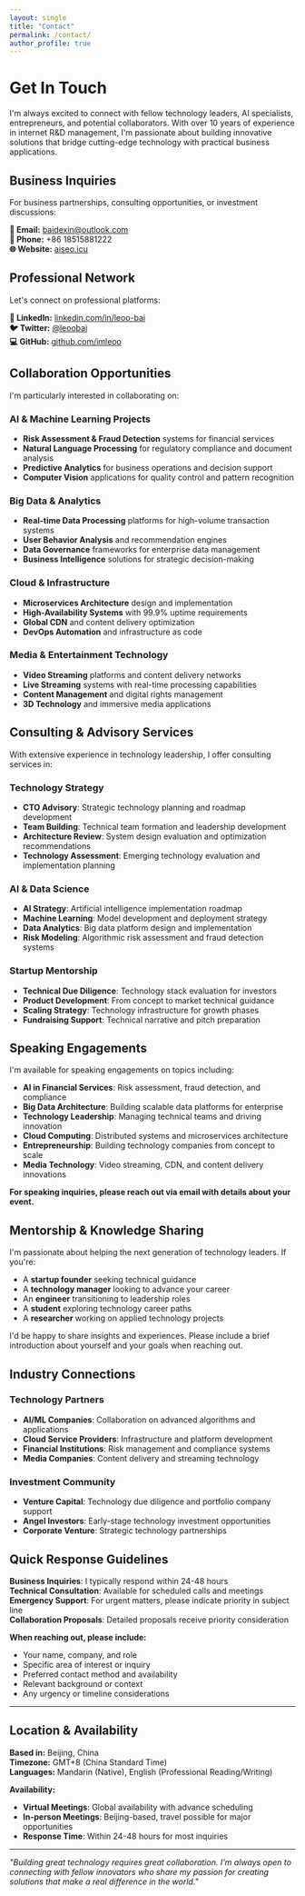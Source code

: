 ```yaml
---
layout: single
title: "Contact"
permalink: /contact/
author_profile: true
---
```


# Get In Touch

I'm always excited to connect with fellow technology leaders, AI specialists, entrepreneurs, and potential collaborators. With over 10 years of experience in internet R&D management, I'm passionate about building innovative solutions that bridge cutting-edge technology with practical business applications.

## Business Inquiries

For business partnerships, consulting opportunities, or investment discussions:

**📧 Email:** [baidexin@outlook.com](mailto:baidexin@outlook.com)  
**📱 Phone:** +86 18515881222  
**🌐 Website:** [aiseo.icu](https://aiseo.icu)

## Professional Network

Let's connect on professional platforms:

**💼 LinkedIn:** [linkedin.com/in/leoo-bai](https://linkedin.com/in/leoo-bai)  
**🐦 Twitter:** [@leoobai](https://twitter.com/leoobai)  
**💻 GitHub:** [github.com/imleoo](https://github.com/imleoo)

## Collaboration Opportunities

I'm particularly interested in collaborating on:

### AI & Machine Learning Projects
- **Risk Assessment & Fraud Detection** systems for financial services
- **Natural Language Processing** for regulatory compliance and document analysis
- **Predictive Analytics** for business operations and decision support
- **Computer Vision** applications for quality control and pattern recognition

### Big Data & Analytics
- **Real-time Data Processing** platforms for high-volume transaction systems
- **User Behavior Analysis** and recommendation engines
- **Data Governance** frameworks for enterprise data management
- **Business Intelligence** solutions for strategic decision-making

### Cloud & Infrastructure
- **Microservices Architecture** design and implementation
- **High-Availability Systems** with 99.9% uptime requirements
- **Global CDN** and content delivery optimization
- **DevOps Automation** and infrastructure as code

### Media & Entertainment Technology
- **Video Streaming** platforms and content delivery networks
- **Live Streaming** systems with real-time processing capabilities
- **Content Management** and digital rights management
- **3D Technology** and immersive media applications

## Consulting & Advisory Services

With extensive experience in technology leadership, I offer consulting services in:

### Technology Strategy
- **CTO Advisory**: Strategic technology planning and roadmap development
- **Team Building**: Technical team formation and leadership development
- **Architecture Review**: System design evaluation and optimization recommendations
- **Technology Assessment**: Emerging technology evaluation and implementation planning

### AI & Data Science
- **AI Strategy**: Artificial intelligence implementation roadmap
- **Machine Learning**: Model development and deployment strategy
- **Data Analytics**: Big data platform design and implementation
- **Risk Modeling**: Algorithmic risk assessment and fraud detection systems

### Startup Mentorship
- **Technical Due Diligence**: Technology stack evaluation for investors
- **Product Development**: From concept to market technical guidance
- **Scaling Strategy**: Technology infrastructure for growth phases
- **Fundraising Support**: Technical narrative and pitch preparation

## Speaking Engagements

I'm available for speaking engagements on topics including:

- **AI in Financial Services**: Risk assessment, fraud detection, and compliance
- **Big Data Architecture**: Building scalable data platforms for enterprise
- **Technology Leadership**: Managing technical teams and driving innovation
- **Cloud Computing**: Distributed systems and microservices architecture
- **Entrepreneurship**: Building technology companies from concept to scale
- **Media Technology**: Video streaming, CDN, and content delivery innovations

**For speaking inquiries, please reach out via email with details about your event.**

## Mentorship & Knowledge Sharing

I'm passionate about helping the next generation of technology leaders. If you're:

- A **startup founder** seeking technical guidance
- A **technology manager** looking to advance your career
- An **engineer** transitioning to leadership roles
- A **student** exploring technology career paths
- A **researcher** working on applied technology projects

I'd be happy to share insights and experiences. Please include a brief introduction about yourself and your goals when reaching out.

## Industry Connections

### Technology Partners
- **AI/ML Companies**: Collaboration on advanced algorithms and applications
- **Cloud Service Providers**: Infrastructure and platform development
- **Financial Institutions**: Risk management and compliance systems
- **Media Companies**: Content delivery and streaming technology

### Investment Community
- **Venture Capital**: Technology due diligence and portfolio company support
- **Angel Investors**: Early-stage technology investment opportunities
- **Corporate Venture**: Strategic technology partnerships

## Quick Response Guidelines

**Business Inquiries**: I typically respond within 24-48 hours  
**Technical Consultation**: Available for scheduled calls and meetings  
**Emergency Support**: For urgent matters, please indicate priority in subject line  
**Collaboration Proposals**: Detailed proposals receive priority consideration

**When reaching out, please include:**
- Your name, company, and role
- Specific area of interest or inquiry
- Preferred contact method and availability
- Relevant background or context
- Any urgency or timeline considerations

---

## Location & Availability

**Based in:** Beijing, China  
**Timezone:** GMT+8 (China Standard Time)  
**Languages:** Mandarin (Native), English (Professional Reading/Writing)

**Availability:**
- **Virtual Meetings**: Global availability with advance scheduling
- **In-person Meetings**: Beijing-based, travel possible for major opportunities
- **Response Time**: Within 24-48 hours for most inquiries

---

*"Building great technology requires great collaboration. I'm always open to connecting with fellow innovators who share my passion for creating solutions that make a real difference in the world."*